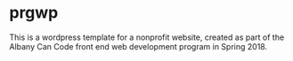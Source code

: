 # prgwp

This is a wordpress template for a nonprofit website, created as part of the Albany Can Code front end web development program in Spring 2018.
